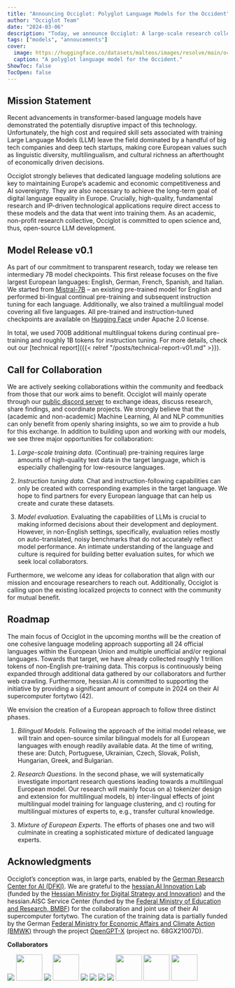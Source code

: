 ```yaml
---
title: "Announcing Occiglot: Polyglot Language Models for the Occident"
author: "Occiglot Team"
date: "2024-03-06"
description: "Today, we announce Occiglot: A large-scale research collective for open-source development of Large Language Models by and for Europe."
tags: ["models", "annoucements"]
cover:
  image: https://huggingface.co/datasets/malteos/images/resolve/main/occiglot.medium.png
  caption: "A polyglot language model for the Occident."
ShowToc: false
TocOpen: false
---
```


## Mission Statement

Recent advancements in transformer-based language models have demonstrated the potentially disruptive impact of this technology. Unfortunately, the high cost and required skill sets associated with training Large Language Models (LLM) leave the field dominated by a handful of big tech companies and deep tech startups, making core European values such as linguistic diversity, multilingualism, and cultural richness an afterthought of economically driven decisions. 

Occiglot strongly believes that dedicated language modeling solutions are key to maintaining Europe’s academic and economic competitiveness and AI sovereignty. They are also necessary to achieve the long-term goal of digital language equality in Europe. Crucially, high-quality, fundamental research and IP-driven technological applications require direct access to these models and the data that went into training them. As an academic, non-profit research collective, Occiglot is committed to open science and, thus, open-source LLM development. 
## Model Release v0.1

As part of our commitment to transparent research, today we release ten intermediary 7B model checkpoints. This first release focuses on the five largest European languages: English, German, French, Spanish, and Italian. \
We started from [Mistral-7B](https://huggingface.co/mistralai/Mistral-7B-v0.1) – an existing pre-trained model for English and performed bi-lingual continual pre-training and subsequent instruction tuning for each language. Additionally, we also trained a multilingual model covering all five languages. All pre-trained and instruction-tuned checkpoints are available on [Hugging Face](https://huggingface.co/collections/occiglot/occiglot-eu5-7b-v01-65dbed502a6348b052695e01) under Apache 2.0 license.
 

In total, we used 700B additional multilingual tokens during continual pre-training and roughly 1B tokens for instruction tuning. For more details, check out our [technical report]({{< relref "/posts/technical-report-v01.md" >}}). 

## Call for Collaboration

We are actively seeking collaborations within the community and feedback from those that our work aims to benefit. Occiglot will mainly operate through our [public discord server](https://discord.gg/xMT7MmnybY) to exchange ideas, discuss research, share findings, and coordinate projects. We strongly believe that the (academic and non-academic) Machine Learning, AI and NLP communities can only benefit from openly sharing insights, so we aim to provide a hub for this exchange. In addition to building upon and working with our models, we see three major opportunities for collaboration: 

1. _Large-scale training data._  (Continual) pre-training requires large amounts of high-quality text data in the target language, which is especially challenging for low-resource languages.

2. _Instruction tuning data._ Chat and instruction-following capabilities can only be created with corresponding examples in the target language. We hope to find partners for every European language that can help us create and curate these datasets.

3. _Model evaluation._ Evaluating the capabilities of LLMs is crucial to making informed decisions about their development and deployment. However, in non-English settings, specifically, evaluation relies mostly on auto-translated, noisy benchmarks that do not accurately reflect model performance. An intimate understanding of the language and culture is required for building better evaluation suites, for which we seek local collaborators.

Furthermore, we welcome any ideas for collaboration that align with our mission and encourage researchers to reach out. Additionally, Occiglot is calling upon the existing localized projects to connect with the community for mutual benefit.

## Roadmap

The main focus of Occiglot in the upcoming months will be the creation of one cohesive language modeling approach supporting all 24 official languages within the European Union and multiple unofficial and/or regional languages. Towards that target, we have already collected roughly 1 trillion tokens of non-English pre-training data. This corpus is continuously being expanded through additional data gathered by our collaborators and further web crawling. Furthermore, hessian.AI is committed to supporting the initiative by providing a significant amount of compute in 2024 on their AI supercomputer fortytwo (42). 

We envision the creation of a European approach to follow three distinct phases.

1. _Bilingual Models._ Following the approach of the initial model release, we will train and open-source similar bilingual models for all European languages with enough readily available data. At the time of writing, these are: Dutch, Portuguese, Ukrainian, Czech, Slovak, Polish, Hungarian, Greek, and Bulgarian.

2. _Research Questions._ In the second phase, we will systematically investigate important research questions leading towards a multilingual European model. Our research will mainly focus on a) tokenizer design and extension for multilingual models, b) inter-lingual effects of joint multilingual model training for language clustering, and c) routing for multilingual mixtures of experts to, e.g., transfer cultural knowledge.

3. _Mixture of European Experts._ The efforts of phases one and two will culminate in creating a sophisticated mixture of dedicated language experts. 

## Acknowledgments

Occiglot’s conception was, in large parts, enabled by the [German Research Center for AI (DFKI)](https://www.dfki.de/en/web).
We are grateful to the [hessian.AI Innovation Lab](http://hessian.AI) (funded by the [Hessian Ministry for Digital Strategy and Innovation](https://digitales.hessen.de)) and the hessian.AISC Service Center (funded by the [Federal Ministry of Education and Research, BMBF](https://www.bmbf.de/bmbf/en/home/home_node.html)) for the collaboration and joint use of their AI supercomputer fortytwo. The curation of the training data is partially funded by the German [Federal Ministry for Economic Affairs and Climate Action (BMWK)](https://www.bmwk.de/Navigation/EN/Home/home.html) through the project [OpenGPT-X](https://opengpt-x.de/en/) (project no. 68GX21007D). 

**Collaborators**

<div class="collaborators">
<a href="https://www.dfki.de/"><img src="logos/dfki.png"></a>
<a href="https://hessian.ai/"><img src="logos/hessian-ai.png" style="height: 60px"></a>
<a href="https://www.tu-darmstadt.de/"><img src="/occiglot/logos/tu-darmstadt.svg"></a>
<a href="https://commoncrawl.org/"><img src="/occiglot/logos/commoncrawl.svg" style="height: 60px"></a>
<a href="https://www.ontocord.ai/"><img src="/occiglot/logos/ontocord.jpg"></a>
<a href="https://huggingface.co/PleIAs"><img src="/occiglot/logos/pleais.svg"></a>
<a href="https://www.eleuther.ai/"><img src="/occiglot/logos/eleutherai.png"></a>
<a href="https://huggingface.co/DiscoResearch"><img src="/occiglot/logos/discoresearch.webp"></a>
<a href="https://www.bsc.es"><img src="/occiglot/logos/bsc.png"  style="height: 60px"></a>
<!-- <a href="https://nlp.uniroma1.it/"><img src="/logos/sapienza.png"></a> -->
<a href="https://www.european-language-grid.eu"><img src="/occiglot/logos/elg.png"  style="height: 60px"></a>
<a href="https://european-language-equality.eu"><img src="/occiglot/logos/ele.png"  style="height: 60px"></a>
</div>
